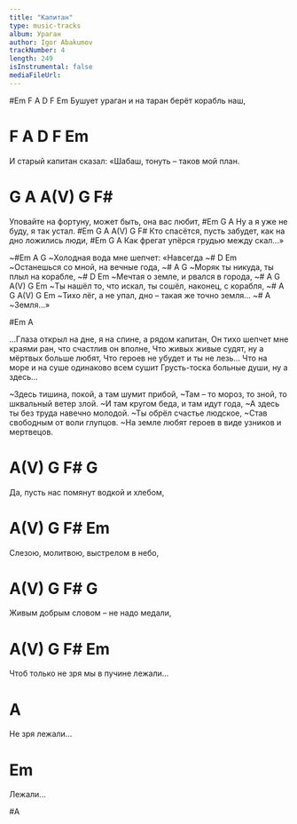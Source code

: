 ```yaml
---
title: "Капитан"
type: music-tracks
album: Ураган
author: Igor Abakumov
trackNumber: 4
length: 249
isInstrumental: false
mediaFileUrl: 
---
```


#Em     F         A          D     F     Em
Бушует ураган и на таран берёт корабль наш,
#          F          A              D        F        Em
И старый капитан сказал: «Шабаш, тонуть – таков мой план.
#          G         A              A(V)   G F#
Уповайте на фортуну, может быть, она вас любит,
#Em       G             A
Ну а я уже не буду, я так устал.
#Em             G            A              A(V)   G F#
Кто спасётся, пусть забудет, как на дно ложились люди,
#Em           G            A
Как фрегат упёрся грудью между скал...»

~#Em          A                     G
~Холодная вода мне шепчет: «Навсегда
~#                D                 Em
~Останешься со мной, на вечные года,
~#              A                   G
~Моряк ты никуда, ты плыл на корабле,
~#             D                  Em
~Мечтая о земле, и рвался в города,
~#      A             G         A(V)     G           Em
~Ты нашёл то, что искал, ты сошёл, наконец, с корабля,
~#      A          G            A(V)   G        Em
~Тихо лёг, а не упал, дно – такая же точно земля...
~#    A
~Земля...»

#Em A

...Глаза открыл на дне, я на спине, а рядом капитан,
Он тихо шепчет мне краями ран, что счастлив он вполне,
Что живых живые судят, ну а мёртвых больше любят,
Что героев не убудет и ты не лезь...
Что на море и на суше одинаково всем сушит
Грусть-тоска больные души, ну а здесь...

~Здесь тишина, покой, а там шумит прибой,
~Там – то мороз, то зной, то шквальный ветер злой.
~И там кругом беда, и там идут года, 
~А здесь ты без труда навечно молодой.
~Ты обрёл счастье людское,
~Став свободным от воли глупцов.
~На земле любят героев в виде узников и мертвецов.

#     A(V)        G     F#        G
Да, пусть нас помянут водкой и хлебом,
#    A(V)   G       F#          Em
Слезою, молитвою, выстрелом в небо,
#   A(V)        G          F#     G
Живым добрым словом – не надо медали,
#      A(V)       G         F#     Em
Чтоб только не зря мы в пучине лежали...
#          A
Не зря лежали...
#   Em
Лежали...

#A


